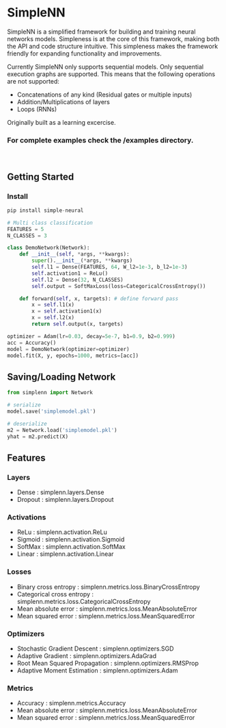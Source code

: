 # SimpleNN

SimpleNN is a simplified framework for building and training neural networks models. Simpleness is at the core of this framework, making both the API and code structure intuitive.
This simpleness makes the framework friendly for expanding functionality and improvements.

Currently SimpleNN only supports sequential models. Only sequential execution graphs are supported. This means that the following operations are not supported:

- Concatenations of any kind (Residual gates or multiple inputs)
- Addition/Multiplications of layers
- Loops (RNNs)

Originally built as a learning excercise.

### **For complete examples check the /examples directory.**

<br>

## Getting Started

### Install

```python
pip install simple-neural
```

```python
# Multi class classification
FEATURES = 5
N_CLASSES = 3

class DemoNetwork(Network):
    def __init__(self, *args, **kwargs):
        super().__init__(*args, **kwargs)
        self.l1 = Dense(FEATURES, 64, W_l2=1e-3, b_l2=1e-3)
        self.activation1 = ReLu()
        self.l2 = Dense(32, N_CLASSES)
        self.output = SoftMaxLoss(loss=CategoricalCrossEntropy())

    def forward(self, x, targets): # define forward pass
        x = self.l1(x)
        x = self.activation1(x)
        x = self.l2(x)
        return self.output(x, targets)

optimizer = Adam(lr=0.03, decay=5e-7, b1=0.9, b2=0.999)
acc = Accuracy()
model = DemoNetwork(optimizer=optimizer)
model.fit(X, y, epochs=1000, metrics=[acc])
```

## Saving/Loading Network

```python
from simplenn import Network

# serialize
model.save('simplemodel.pkl')

# deserialize
m2 = Network.load('simplemodel.pkl')
yhat = m2.predict(X)
```

## Features

### Layers

- Dense : simplenn.layers.Dense
- Dropout : simplenn.layers.Dropout

### Activations

- ReLu : simplenn.activation.ReLu
- Sigmoid : simplenn.activation.Sigmoid
- SoftMax : simplenn.activation.SoftMax
- Linear : simplenn.activation.Linear

### Losses

- Binary cross entropy : simplenn.metrics.loss.BinaryCrossEntropy
- Categorical cross entropy : simplenn.metrics.loss.CategoricalCrossEntropy
- Mean absolute error : simplenn.metrics.loss.MeanAbsoluteError
- Mean squared error : simplenn.metrics.loss.MeanSquaredError

### Optimizers

- Stochastic Gradient Descent : simplenn.optimizers.SGD
- Adaptive Gradient : simplenn.optimizers.AdaGrad
- Root Mean Squared Propagation : simplenn.optimizers.RMSProp
- Adaptive Moment Estimation : simplenn.optimizers.Adam

### Metrics

- Accuracy : simplenn.metrics.Accuracy
- Mean absolute error : simplenn.metrics.loss.MeanAbsoluteError
- Mean squared error : simplenn.metrics.loss.MeanSquaredError
